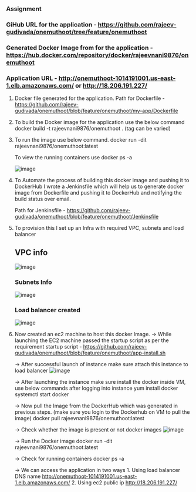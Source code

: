 
### Assignment

### GiHub URL for the application - https://github.com/rajeev-gudivada/onemuthoot/tree/feature/onemuthoot

### Generated Docker Image from for the application - https://hub.docker.com/repository/docker/rajeevnani9876/onemuthoot

### Application URL - http://onemuthoot-1014191001.us-east-1.elb.amazonaws.com/  or http://18.206.191.227/

1. Docker file generated for the application.
Path for Dockerfile - https://github.com/rajeev-gudivada/onemuthoot/blob/feature/onemuthoot/my-app/Dockerfile

2. To build the Docker image for the application use the below command 
   docker build -t rajeevnani9876/onemuthoot .  (tag can be varied)

3. To run the image use below command.
    docker run -dit rajeevnani9876/onemuthoot:latest

    To view the running containers use docker ps -a

    ![image](https://user-images.githubusercontent.com/117442064/200156902-814fd359-2077-4d85-95cc-ad43e98f5bf6.png)


4. To Automate the process of building this docker image and pushing it to DockerHub I wrote a Jenkinsfile which will help us to generate docker image from Dockerfile and pushing it to DockerHub and notifying the build status over email.

    Path for Jenkinsfile - https://github.com/rajeev-gudivada/onemuthoot/blob/feature/onemuthoot/Jenkinsfile

5. To provision this I set up an Infra with required VPC, subnets and load balancer
   
   ## VPC info
   ![image](https://user-images.githubusercontent.com/117442064/200156944-50fdbef1-2dee-4487-97d4-b7c1dfa20b4d.png)


   ### Subnets Info
    ![image](https://user-images.githubusercontent.com/117442064/200156959-2fb39a2d-1b9c-4c2f-be9d-1c78a12f2ffa.png)


   ### Load balancer created
    ![image](https://user-images.githubusercontent.com/117442064/200156969-f675b1af-5a68-4ec4-bb8f-4a6cae48c997.png)

6. Now created an ec2 machine to host this docker Image.
   -> While launching the EC2 machine passed the startup script as per the requirement 
       startup script - https://github.com/rajeev-gudivada/onemuthoot/blob/feature/onemuthoot/app-install.sh
       
   -> After successful launch of instance make sure attach this instance to load balancer
       ![image](https://user-images.githubusercontent.com/117442064/200157015-b3e4dbbf-9109-4f3f-8fbb-cd7da9e062d9.png)


    -> After launching the instance make sure install the docker inside VM, use below commands after logging into instance
        yum install docker
        systemctl start docker
        
        
    -> Now pull the Image from the DockerHub which was generated in previous steps. (make sure you login to the Dockerhub on VM to pull the image)
       docker pull rajeevnani9876/onemuthoot:latest

    -> Check whether the image is present or not
           docker images 
           ![image](https://user-images.githubusercontent.com/117442064/200157033-fe924dbc-c489-4ca3-a7fc-4d8a5d38dcd4.png)
    
    -> Run the Docker image 
           docker run -dit rajeevnani9876/onemuthoot:latest

    -> Check for running containers
            docker ps -a 

    -> We can access the application in two ways
        1. Using load balancer DNS name
           http://onemuthoot-1014191001.us-east-1.elb.amazonaws.com/
        2. Using ec2 public ip
            http://18.206.191.227/
       

